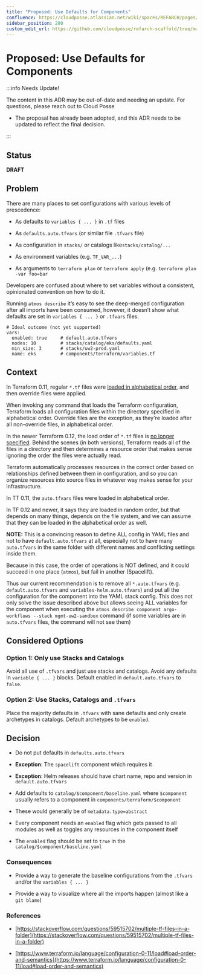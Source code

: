 ```yaml
---
title: "Proposed: Use Defaults for Components"
confluence: https://cloudposse.atlassian.net/wiki/spaces/REFARCH/pages/1107296274/Proposed%3A+Use+Defaults+for+Components
sidebar_position: 200
custom_edit_url: https://github.com/cloudposse/refarch-scaffold/tree/main/docs/docs/reference/adrs/proposed-use-defaults-for-components.md
---
```


# Proposed: Use Defaults for Components

:::info Needs Update!

The content in this ADR may be out-of-date and needing an update. For questions, please reach out to Cloud Posse

- The proposal has already been adopted, and this ADR needs to be updated to reflect the final decision.

:::


## Status
**DRAFT**

## Problem
There are many places to set configurations with various levels of prescedence:

- As defaults to `variables { ... }` in `.tf` files

- As `defaults.auto.tfvars` (or similar file `.tfvars` file)

- As configuration in `stacks/` or catalogs  like`stacks/catalog/...`

- As environment variables (e.g. `TF_VAR_...`)

- As arguments to `terraform plan` or `terraform apply` (e.g. `terraform plan -var foo=bar`

Developers are confused about where to set variables without a consistent, opinionated convention on how to do it.

Running `atmos describe` it’s easy to see the deep-merged configuration after all imports have been consumed, however, it doesn’t show what defaults are set in `variables { ... }` or `.tfvars` files.

```
# Ideal outcome (not yet supported)
vars:
  enabled: true     # default.auto.tfvars
  nodes: 10         # stacks/catalog/eks/defaults.yaml
  min_size: 3       # stacks/uw2-prod.yaml
  name: eks         # components/terraform/variables.tf
```

## Context
In Terraform 0.11, regular `*.tf` files were [loaded in alphabetical order](https://www.terraform.io/docs/configuration-0-11/load.html), and then override files were applied.

When invoking any command that loads the Terraform configuration, Terraform loads all configuration files within the directory specified in alphabetical order. Override files are the exception, as they're loaded after all non-override files, in alphabetical order.

In the newer Terraform 0.12, the load order of `*.tf` files is [no longer specified](https://www.terraform.io/docs/configuration/index.html#configuration-ordering). Behind the scenes (in both versions), Terraform reads all of the files in a directory and then determines a resource order that makes sense ignoring the order the files were actually read.

Terraform automatically processes resources in the correct order based on relationships defined between them in configuration, and so you can organize resources into source files in whatever way makes sense for your infrastructure.

In TT 0.11, the `auto.tfvars` files were loaded in alphabetical order.

In TF 0.12 and newer, it says they are loaded in random order, but that depends on many things, depends on the file system, and we can assume that they can be loaded in the alphabetical order as well.

**NOTE:** This is a convincing reason to define ALL config in YAML files and not to have `default.auto.tfvars` at all, especially not to have many `auto.tfvars` in the same folder with different names and conflicting settings inside them.

Because in this case, the order of operations is NOT defined, and it could succeed in one place (`atmos`), but fail in another (Spacelift).

Thus our current recommendation is to remove all `*.auto.tfvars` (e.g.  `default.auto.tfvars` and `variables-helm.auto.tfvars`) and put all the configuration for the component into the YAML stack config. This does not only solve the issue described above but allows seeing ALL variables for the component when executing the `atmos describe component argo-workflows --stack mgmt-uw2-sandbox` command (if some variables are in `auto.tfvars` files, the command will not see them)

## Considered Options

### Option 1: Only use Stacks and Catalogs
Avoid all use of `.tfvars` and just use stacks and catalogs. Avoid any defaults in `variable { ... }` blocks. Default enabled in `default.auto.tfvars` to `false`.

### Option 2: Use Stacks, Catalogs and `.tfvars`
Place the majority defaults in `.tfvars` with sane defaults and only create archetypes in catalogs. Default archetypes to be `enabled`.

## Decision
- Do not put defaults in `defaults.auto.tfvars`

- **Exception**: The `spacelift` component which requires it

- **Exception**: Helm releases should have chart name, repo and version in `default.auto.tfvars`

- Add defaults to `catalog/$component/baseline.yaml` where `$component` usually refers to a component in `components/terraform/$component`

- These would generally be of `metadata.type=abstract`

- Every component needs an `enabled` flag which gets passed to all modules as well as toggles any resources in the component itself

- The `enabled` flag should be set to `true` in the `catalog/$component/baseline.yaml`

### Consequences
- Provide a way to generate the baseline configurations from the `.tfvars` and/or the `variables { ... }`

- Provide a way to visualize where all the imports happen (almost like a `git blame`)

### References
- [https://stackoverflow.com/questions/59515702/multiple-tf-files-in-a-folder](https://stackoverflow.com/questions/59515702/multiple-tf-files-in-a-folder)

- [https://www.terraform.io/language/configuration-0-11/load#load-order-and-semantics](https://www.terraform.io/language/configuration-0-11/load#load-order-and-semantics)


